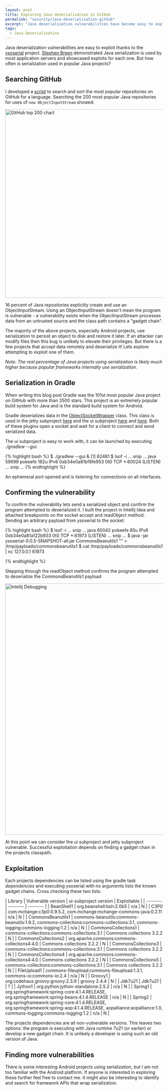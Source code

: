 ```yaml
---
layout: post
title: Exploring Java deserialization in GitHub
permalink: "security/java-deserialization-github"
excerpt: "Java deserialization vulnerabilities have become easy to exploit and allow an attacker to remotely compromise a server. How prevalent are these vulnerabilities in open-source projects? This post explores how often Java projects use serialization and walks through exploiting a 0-day vulnerability in Gradle."
tags:
  - Java Deserialization
---
```



Java deserialization vulnerabilities are easy to exploit thanks to the [ysoserial](https://github.com/frohoff/ysoserial) project. [Stephen Breen](https://foxglovesecurity.com/2015/11/06/what-do-weblogic-websphere-jboss-jenkins-opennms-and-your-application-have-in-common-this-vulnerability/) demonstrated Java serialization is used by most application servers and showcased exploits for each one. But how often is serialization used in popular Java projects?

## Searching GitHub

I developed a [script](https://github.com/philwantsfish/GitHubSearch) to search and sort the most popular repositories on GitHub for a language. Searching the 200 most popular Java repositories for uses of `new ObjectInputStream` showed:

<img class="img-responsive" src="{{site.baseurl}}/files/java-deserialized-chart.png" alt="GitHub top 200 chart" width="600">

16 percent of Java repositories explicitly create and use an ObjectInputStream. Using an ObjectInputStream doesn't mean the program is vulnerable - a vulnerability exists when the ObjectInputStream processes data from an untrusted source and the class path contains a "gadget chain".

The majority of the above projects, especially Android projects, use serialization to persist an object to disk and restore it later. If an attacker can modify files then this bug is unlikely to elevate their privileges. But there is a few projects that accept data remotely and deserialize it! Lets explore attempting to exploit one of them.

*Note: The real percentage of Java projects using serialization is likely much higher because popular frameworks internally use serialization.*

## Serialization in Gradle

When writing this blog post Gradle was the 101st most popular Java project on GitHub with more than 3500 stars. This project is an extremely popular build system for Java and is the standard build system for Android.

Gradle deserializes data in the [ObjectSocketWrapper](https://github.com/gradle/gradle/blob/f490bdf61bd9b4f5383cd9fb0d8ffbca93da8c32/subprojects/ui/src/main/java/org/gradle/foundation/ipc/basic/ObjectSocketWrapper.java#L51) class. This class is used in the jetty subproject [here](https://github.com/gradle/gradle/blob/f490bdf61bd9b4f5383cd9fb0d8ffbca93da8c32/subprojects/jetty/src/main/java/org/gradle/api/plugins/jetty/internal/Jetty6PluginServer.java#L111) and the ui subproject [here](https://github.com/gradle/gradle/blob/f490bdf61bd9b4f5383cd9fb0d8ffbca93da8c32/subprojects/ui/src/main/java/org/gradle/foundation/ipc/gradle/TaskListClientProtocol.java#L127) and [here](https://github.com/gradle/gradle/blob/f490bdf61bd9b4f5383cd9fb0d8ffbca93da8c32/subprojects/ui/src/main/java/org/gradle/foundation/ipc/gradle/ExecuteGradleCommandClientProtocol.java#L82). Both of these plugins open a socket and wait for a client to connect and send serialized data.

The ui subproject is easy to work with, it can be launched by executing *./gradlew --gui*.

<!-- The ui subproject can be launched by executing *./gradlew --gui* and checking for newly opened ports: -->

{% highlight bash %}
$ ./gradlew --gui &
[1] 62481
$ lsof -i
... snip ...
java      59699 pokeefe  182u  IPv6 0xb34e0a81bf8fe953      0t0  TCP *:60024 (LISTEN)
... snip ...
{% endhighlight %}

An ephemeral port opened and is listening for connections on all interfaces.

## Confirming the vulnerability  

To confirm the vulnerability lets send a serialized object and confirm the program attempted to deserialized it. I built the project in Intellij Idea and attached breakpoints on the socket accept and readObject method. Sending an arbitrary payload from ysoserial to the socket:

{% highlight bash %}
$ lsof -i
... snip ...
java      60042 pokeefe   85u  IPv6 0xb34e0a81a122b933      0t0  TCP *:61973 (LISTEN)
... snip ...
$ java -jar ysoserial-0.0.5-SNAPSHOT-all.jar CommonsBeanutils1 "" > /tmp/payloads/commonsbeanutils1
$ cat /tmp/payloads/commonsbeanutils1 | nc 127.0.0.1 61973

{% endhighlight %}

Stepping through the readObject method confirms the program attempted to deserialize the CommonsBeanutils1 payload

<img class="img-responsive" src="{{site.baseurl}}/files/intellij-debug.png" alt="Intellij Debugging" width="800">

At this point we can consider the ui subproject and jetty subproject vulnerable. Successful exploitation depends on finding a gadget chain in the projects classpath.

## Exploitation

 Each projects dependencies can be listed using the gradle task *dependencies* and executing ysoserial with no arguments lists the known gadget chains. Cross checking these two lists:

| Library | Vulnerable version | ui-subproject version | Exploitable |
| -------- | -------- | -------- |
|  BeanShell1 | org.beanshell:bsh:2.0b5 | n/a  | N |
|  C3P0 | com.mchange:c3p0:0.9.5.2, com.mchange:mchange-commons-java:0.2.11 | n/a | N |
|  CommonsBeanutils1 | commons-beanutils:commons-beanutils:1.9.2, commons-collections:commons-collections:3.1, commons-logging:commons-logging:1.2 | n/a | N |
|  CommonsCollections1 | commons-collections:commons-collections:3.1 | Commons collections 3.2.2 | N |
|  CommonsCollections2 | org.apache.commons:commons-collections4:4.0 | Commons collections 3.2.2 | N |
|  CommonsCollections3 | commons-collections:commons-collections:3.1 | Commons collections 3.2.2 | N |
|  CommonsCollections4 | org.apache.commons:commons-collections4:4.0 | Commons collections 3.2.2 | N |
|  CommonsCollections5 | commons-collections:commons-collections:3.1 | Commons collections 3.2.2 | N |
|  FileUpload1 | commons-fileupload:commons-fileupload:1.3.1, commons-io:commons-io:2.4 | n/a | N |
|  Groovy1 | org.codehaus.groovy:groovy:2.3.9 |  groovy 2.4.4 | N |
|  Jdk7u21 | Jdk7u21 |  | ? |
|  Jython1 | org.python:jython-standalone:2.5.2 | n/a | N |
|  Spring1 | org.springframework:spring-core:4.1.4.RELEASE, org.springframework:spring-beans:4.1.4.RELEASE | n/a | N |
|  Spring2 | org.springframework:spring-core:4.1.4.RELEASE, org.springframework:spring-aop:4.1.4.RELEASE, aopalliance:aopalliance:1.0, commons-logging:commons-logging:1.2 | n/a | N |

The projects dependencies are all non-vulnerable versions. This leaves two options: the program is executing with Java runtime 7u21 (or earlier) or develop a new gadget chain. It is unlikely a developer is using such an old version of Java.  

## Finding more vulnerabilities

There is some interesting Android projects using serialization, but I am not too familiar with the Android platform. If anyone is interested in exploring these further feel free to contact me. It might also be interesting to identify and search for framework APIs that wrap serialization.
